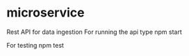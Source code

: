# microservice
Rest API for data ingestion
For running the api 
type npm start

For testing 
npm test
